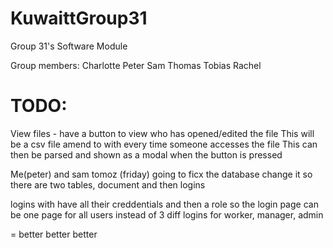 # KuwaittGroup31
Group 31's Software Module

Group members:
Charlotte
Peter
Sam
Thomas
Tobias
Rachel

# TODO:

View files - have a button to view who has opened/edited the file
This will be a csv file amend to with every time someone accesses the file
This can then be parsed and shown as a modal when the button is pressed


Me(peter) and sam tomoz (friday) going to ficx the database
change it so there are two tables, document and then logins

logins with have all their creddentials and then a role so the login page can be one page for all users instead of 3 diff logins for worker, manager, admin 

= better better better


